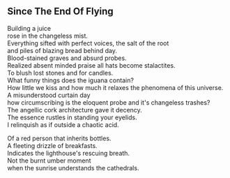 Since The End Of Flying
-----------------------
Building a juice  
rose in the changeless mist.  
Everything sifted with perfect voices, the salt of the root  
and piles of blazing bread behind day.  
Blood-stained graves and absurd probes.  
Realized absent minded praise all hats become stalactites.  
To blush lost stones and for candles.  
What funny things does the iguana contain?  
How little we kiss and how much it relaxes the phenomena of this universe.  
A misunderstood curtain day  
how circumscribing is the eloquent probe and it's changeless trashes?  
The angellic cork architecture gave it decency.  
The essence rustles in standing your eyelids.  
I relinquish as if outside a chaotic acid.  
  
Of a red person that inherits bottles.  
A fleeting drizzle of breakfasts.  
Indicates the lighthouse's rescuing breath.  
Not the burnt umber moment  
when the sunrise understands the cathedrals.  
